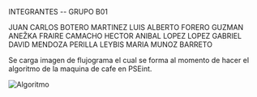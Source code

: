 INTEGRANTES -- GRUPO B01

JUAN CARLOS BOTERO MARTINEZ 
LUIS ALBERTO FORERO GUZMAN 
ANEŽKA FRAIRE CAMACHO 
HECTOR ANIBAL LOPEZ LOPEZ 
GABRIEL DAVID MENDOZA PERILLA 
LEYBIS MARIA MUNOZ BARRETO


Se carga imagen de flujograma el cual se forma al momento de hacer el algoritmo de la maquina de cafe en PSEint.

![Algoritmo](https://user-images.githubusercontent.com/54069686/235331012-3f33fdf0-2f49-476e-a4fe-0bb233c07df4.jpg)
